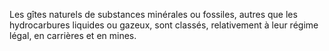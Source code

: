 Les gîtes naturels de substances minérales ou fossiles,
autres que les hydrocarbures liquides ou gazeux, sont classés,
relativement à leur régime légal, en carrières et en mines.
